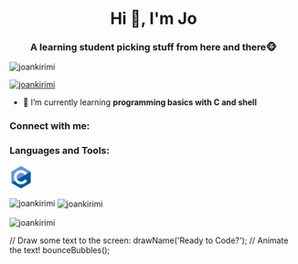 <h1 align="center">Hi 👋, I'm Jo</h1>
<h3 align="center">A learning student picking stuff from here and there🐵</h3>

<p align="left"> <img src="https://komarev.com/ghpvc/?username=joankirimi&label=Profile%20views&color=0e75b6&style=flat" alt="joankirimi" /> </p>

<p align="left"> <a href="https://github.com/ryo-ma/github-profile-trophy"><img src="https://github-profile-trophy.vercel.app/?username=joankirimi" alt="joankirimi" /></a> </p>

- 🌱 I’m currently learning **programming basics with C and shell**

<h3 align="left">Connect with me:</h3>
<p align="left">
</p>

<h3 align="left">Languages and Tools:</h3>
<p align="left"> <a href="https://www.cprogramming.com/" target="_blank" rel="noreferrer"> <img src="https://raw.githubusercontent.com/devicons/devicon/master/icons/c/c-original.svg" alt="c" width="40" height="40"/> </a> </p>

<p><img align="left" src="https://github-readme-stats.vercel.app/api/top-langs?username=joankirimi&show_icons=true&locale=en&layout=compact" alt="joankirimi" /></p>

<p>&nbsp;<img align="center" src="https://github-readme-stats.vercel.app/api?username=joankirimi&show_icons=true&locale=en" alt="joankirimi" /></p>

<p><img align="center" src="https://github-readme-streak-stats.herokuapp.com/?user=joankirimi&" alt="joankirimi" /></p>

// Draw some text to the screen:
drawName('Ready to Code?');
// Animate the text!
bounceBubbles();
